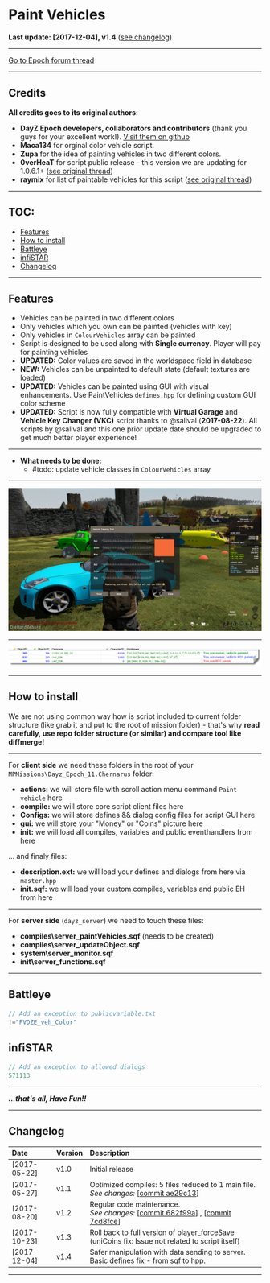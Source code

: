 # Paint Vehicles

**Last update: [2017-12-04], v1.4** ([see changelog](#changelog))

---

[Go to Epoch forum thread][scriptthread]

---

## Credits

**All credits goes to its original authors:**

+ **DayZ Epoch developers, collaborators and contributors** (thank you guys for your excellent work!). [Visit them on github][epochdevs]
+ **Maca134** for orginal color vehicle script.
+ **Zupa** for the idea of painting vehicles in two different colors.
+ **0verHeaT** for script public release - this version we are updating for 1.0.6.1+ ([see original thread][overheatthread])
+ **raymix** for list of paintable vehicles for this script ([see original thread][raymixthread])

---

## TOC:
<!-- MarkdownTOC -->

- [Features](#features)
- [How to install](#how-to-install)
- [Battleye](#battleye)
- [infiSTAR](#infistar)
- [Changelog](#changelog)

<!-- /MarkdownTOC -->

---

<a name="features"></a>
## Features

+ Vehicles can be painted in two different colors
+ Only vehicles which you own can be painted (vehicles with key)
+ Only vehicles in `ColourVehicles` array can be painted
+ Script is designed to be used along with **Single currency**. Player will pay for painting vehicles
+ **UPDATED:** Color values are saved in the worldspace field in database
+ **NEW:** Vehicles can be unpainted to default state (default textures are loaded)
+ **UPDATED:** Vehicles can be painted using GUI with visual enhancements. Use PaintVehicles `defines.hpp` for defining custom GUI color scheme
+ **UPDATED:** Script is now fully compatible with **Virtual Garage** and **Vehicle Key Changer (VKC)** script thanks to @salival (**2017-08-22**). All scripts by @salival and this one prior update date should be upgraded to get much better player experience!

---

+ **What needs to be done:**
  + #todo: update vehicle classes in `ColourVehicles` array

---

![Paint Vehicles showcase](Showcase.png)

---

![Paint Vehicles DB showcase](db_preview.png)

---

<a name="how-to-install"></a>
## How to install
We are not using common way how is script included to current folder structure (like grab it and put to the root of mission folder) - that's why **read carefully, use repo folder structure (or similar) and compare tool like diffmerge!**

---

For **client side** we need these folders in the root of your `MPMissions\Dayz_Epoch_11.Chernarus` folder:

+ **actions:** we will store file with scroll action menu command `Paint vehicle` here
+ **compile:** we will store core script client files here
+ **Configs:** we will store defines && dialog config files for script GUI here
+ **gui:** we will store your "Money" or "Coins" picture here
+ **init:** we will load all compiles, variables and public eventhandlers from here

... and finaly files:

+ **description.ext:** we will load your defines and dialogs from here via `master.hpp` 
+ **init.sqf:** we will load your custom compiles, variables and public EH from here

---

For **server side** (`dayz_server`) we need to touch these files:

+ **compiles\server_paintVehicles.sqf** (needs to be created)
+ **compiles\server_updateObject.sqf**
+ **system\server_monitor.sqf**
+ **init\server_functions.sqf**

---

<a name="battleye"></a>
## Battleye

```c
// Add an exception to publicvariable.txt
!="PVDZE_veh_Color"
```

<a name="infistar"></a>
## infiSTAR

```c
// Add an exception to allowed dialogs
571113
```

---

**_...that's all, Have Fun!!_**

---

<a name="changelog"></a>
## Changelog

| Date         | Version | Description                                                                                           |
| :---         | :---    | :---                                                                                                  |
| [2017-05-22] | v1.0    | Initial release                                                                                       |
| [2017-05-27] | v1.1    | Optimized compiles: 5 files reduced to 1 main file.<br>_See changes:_ [[commit ae29c13][update1]]     |
| [2017-08-20] | v1.2    | Regular code maintenance.<br>_See changes:_ [[commit 682f99a][update2]] , [[commit 7cd8fce][update3]] |
| [2017-10-23] | v1.3    | Roll back to full version of player_forceSave (uniCoins fix: Issue not related to script itself)      |
| [2017-12-04] | v1.4    | Safer manipulation with data sending to server. Basic defines fix - from sqf to hpp.                  |

---

[scriptthread]: https://epochmod.com/forum/topic/43949-re-release-paint-vehicles-script-using-single-currency-updated-to-1061-and-upgraded/ "Go to source"
[epochdevs]: https://github.com/EpochModTeam/DayZ-Epoch "Go to source"
[overheatthread]: https://epochmod.com/forum/topic/18624-release-paint-vehicles/ "Go to source"
[raymixthread]: https://epochmod.com/forum/topic/19651-extras-full-list-of-paintable-vehicles-for-paint-vehicles-script/ "Go to source"
[update1]: https://github.com/infobeny/PaintVehicles/commit/ae29c1349802095025c6d8296f97d7e594988150 "See changes"
[update2]: https://github.com/infobeny/PaintVehicles/commit/682f99ac5a4432e8b47035d030dede9c5002eb13 "See changes"
[update3]: https://github.com/infobeny/PaintVehicles/commit/7cd8fced0fc836f90d461508b75119395f8fa0e0 "See changes"
